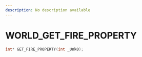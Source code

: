 ```yaml
---
description: No description available 
---
```


# WORLD\_GET_FIRE_PROPERTY

```cpp
int* GET_FIRE_PROPERTY(int _Unk0);
```
